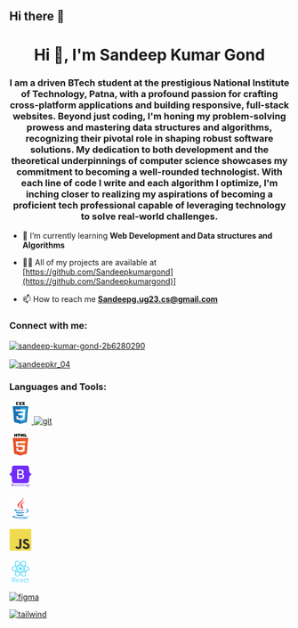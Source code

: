 ## Hi there 👋
<h1 align="center">Hi 👋, I'm Sandeep Kumar Gond</h1>
<h3 align="center">I am a driven BTech student at the prestigious National Institute of Technology, Patna, with a profound passion for crafting cross-platform applications and building responsive, full-stack websites. Beyond just coding, I'm honing my problem-solving prowess and mastering data structures and algorithms, recognizing their pivotal role in shaping robust software solutions. My dedication to both development and the theoretical underpinnings of computer science showcases my commitment to becoming a well-rounded technologist. With each line of code I write and each algorithm I optimize, I'm inching closer to realizing my aspirations of becoming a proficient tech professional capable of leveraging technology to solve real-world challenges.</h3>

- 🌱 I’m currently learning **Web Development and Data structures and Algorithms**

- 👨‍💻 All of my projects are available at [https://github.com/Sandeepkumargond](https://github.com/Sandeepkumargond)]

- 📫 How to reach me **Sandeepg.ug23.cs@gmail.com**

<h3 align="left">Connect with me:</h3>
<p align="left">
<a href="https://www.linkedin.com/in/sandeep-kumar-gond-2b6280290/" target="blank"><img align="center" src="https://raw.githubusercontent.com/rahuldkjain/github-profile-readme-generator/master/src/images/icons/Social/linked-in-alt.svg" alt="sandeep-kumar-gond-2b6280290" height="30" width="40" /></a>
  
<a href="https://www.instagram.com/sandeepkr_04/" target="blank"><img align="center" src="https://raw.githubusercontent.com/rahuldkjain/github-profile-readme-generator/master/src/images/icons/Social/instagram.svg" alt="sandeepkr_04" height="30" width="40" /></a>
</p>

<h3 align="left">Languages and Tools:</h3>
<p align="left" display="flex"> 
  <a href="https://www.w3schools.com/css/" target="_blank" rel="noreferrer"> <img src="https://raw.githubusercontent.com/devicons/devicon/master/icons/css3/css3-original-wordmark.svg" alt="css3" width="40" height="40"/> </a>
<a href="https://git-scm.com/" target="_blank" rel="noreferrer"> <img src="https://www.vectorlogo.zone/logos/git-scm/git-scm-icon.svg" alt="git" width="40" height="40"/> </a> 

<a href="https://www.w3.org/html/" target="_blank" rel="noreferrer"> <img src="https://raw.githubusercontent.com/devicons/devicon/master/icons/html5/html5-original-wordmark.svg" alt="html5" width="40" height="40"/> </a> 

<a href="https://getbootstrap.com" target="_blank" rel="noreferrer"> <img src="https://raw.githubusercontent.com/devicons/devicon/master/icons/bootstrap/bootstrap-plain-wordmark.svg" alt="bootstrap" width="40" height="40"/> </a>


<a href="https://www.java.com" target="_blank" rel="noreferrer"> <img src="https://raw.githubusercontent.com/devicons/devicon/master/icons/java/java-original.svg" alt="java" width="40" height="40"/> </a>

<a href="https://developer.mozilla.org/en-US/docs/Web/JavaScript" target="_blank" rel="noreferrer"> <img src="https://raw.githubusercontent.com/devicons/devicon/master/icons/javascript/javascript-original.svg" alt="javascript" width="40" height="40"/> </a> 

<a href="https://reactjs.org/" target="_blank" rel="noreferrer"> <img src="https://raw.githubusercontent.com/devicons/devicon/master/icons/react/react-original-wordmark.svg" alt="react" width="40" height="40"/> </a>


<a href="https://www.figma.com/" target="_blank" rel="noreferrer"> <img src="https://www.vectorlogo.zone/logos/figma/figma-icon.svg" alt="figma" width="40" height="40"/> </a> 

<a href="https://tailwindcss.com/" target="_blank" rel="noreferrer"> <img src="https://www.vectorlogo.zone/logos/tailwindcss/tailwindcss-icon.svg" alt="tailwind" width="40" height="40"/> </a> 
</p>

<!--
**Sandeepkumargond/Sandeepkumargond** is a ✨ _special_ ✨ repository because its `README.md` (this file) appears on your GitHub profile.

Here are some ideas to get you started:

- 🔭 I’m currently working on ...
- 🌱 I’m currently learning ...
- 👯 I’m looking to collaborate on ...
- 🤔 I’m looking for help with ...
- 💬 Ask me about ...
- 📫 How to reach me: ...
- 😄 Pronouns: ...
- ⚡ Fun fact: ...
-->

